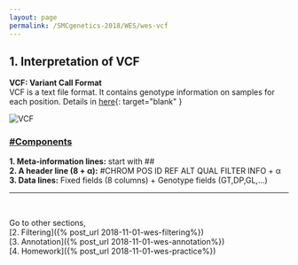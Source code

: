 ```yaml
---
layout: page
permalink: /SMCgenetics-2018/WES/wes-vcf
---
```


## **1. Interpretation of VCF**

**VCF: Variant Call Format**  
VCF is a text file format. It contains genotype information on samples for each position.
Details in [here](https://samtools.github.io/hts-specs/VCFv4.2.pdf){: target="blank" }

![VCF](https://user-images.githubusercontent.com/26876362/48485079-3d206000-e85b-11e8-83bc-4901c41db3b8.png)

 

### **<u>#Components</u>**

**1. Meta-information lines:** start with \##  
**2. A header line (8 + α):** #CHROM	POS 	ID 	REF 	ALT 	QUAL 	FILTER 	INFO 	+ α  
**3. Data lines:** Fixed fields (8 columns) + Genotype fields (GT,DP,GL,...)  

----------
<br>

Go to other sections,  
[2. Filtering]({% post_url 2018-11-01-wes-filtering%})  
[3. Annotation]({% post_url 2018-11-01-wes-annotation%})  
[4. Homework]({% post_url 2018-11-01-wes-practice%})  
